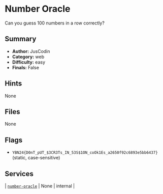 # Number Oracle
Can you guess 100 numbers in a row correctly?

## Summary
- **Author:** JusCodin
- **Category:** web
- **Difficulty:** easy
- **Finals:** False

## Hints
None

## Files
None

## Flags
- `YBN24{D0nT_pUT_$3CR3Ts_IN_53S$1ON_coOk1Es_a2650f92c6893e5bb6437}` (static, case-sensitive)

## Services
| [`number-oracle`](<service/number-oracle>) | None | internal |
